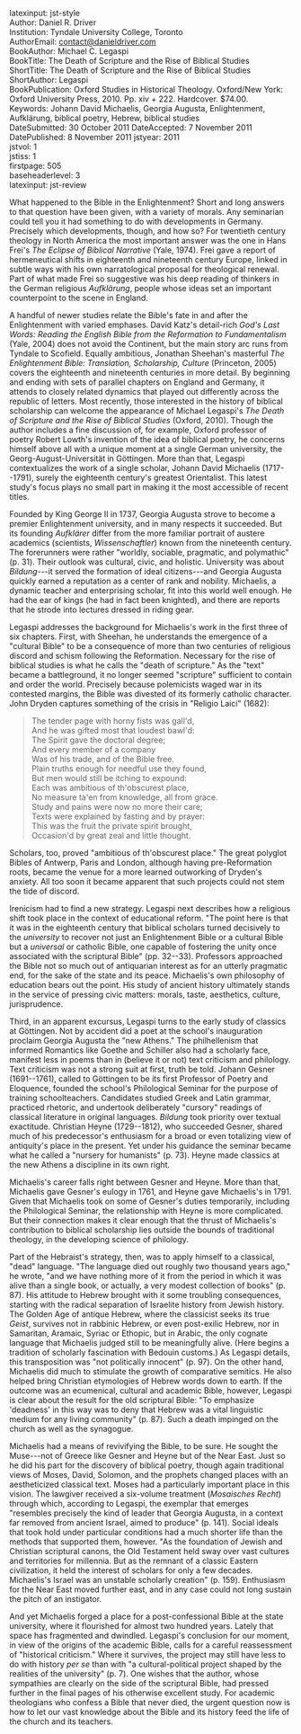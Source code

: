 latexinput: jst-style  
Author:           Daniel R. Driver  
Institution:      Tyndale University College, Toronto  
AuthorEmail:      contact@danieldriver.com  
BookAuthor:       Michael C. Legaspi  
BookTitle:        The Death of Scripture and the Rise of Biblical Studies  
ShortTitle:       The Death of Scripture and the Rise of Biblical Studies  
ShortAuthor:      Legaspi  
BookPublication:  Oxford Studies in Historical Theology. Oxford/New York: Oxford University Press, 2010. Pp. xiv + 222. Hardcover. $74.00.  
Keywords:         Johann David Michaelis, Georgia Augusta, Enlightenment, Aufklärung, biblical poetry, Hebrew, biblical studies  
DateSubmitted:    30 October 2011
DateAccepted:     7 November 2011
DatePublished:    8 November 2011
jstyear:          2011  
jstvol:           1  
jstiss:           1  
firstpage:        505  
baseheaderlevel:  3  
latexinput: jst-review  

What happened to the Bible in the Enlightenment? Short and long answers to that question have been given, with a variety of morals. Any seminarian could tell you it had something to do with developments in Germany. Precisely which developments, though, and how so? For twentieth century theology in North America the most important answer was the one in Hans Frei's *The Eclipse of Biblical Narrative* (Yale, 1974). Frei gave a report of hermeneutical shifts in eighteenth and nineteenth century Europe, linked in subtle ways with his own narratological proposal for theological renewal. Part of what made Frei so suggestive was his deep reading of thinkers in the German religious *Aufklärung*, people whose ideas set an important counterpoint to the scene in England.

A handful of newer studies relate the Bible's fate in and after the Enlightenment with varied emphases. David Katz's detail-rich *God's Last Words: Reading the English Bible from the Reformation to Fundamentalism* (Yale, 2004) does not avoid the Continent, but the main story arc runs from Tyndale to Scofield. Equally ambitious, Jonathan Sheehan's masterful *The Enlightenment Bible: Translation, Scholarship, Culture* (Princeton, 2005) covers the eighteenth and nineteenth centuries in more detail. By beginning and ending with sets of parallel chapters on England and Germany, it attends to closely related dynamics that played out differently across the republic of letters. Most recently, those interested in the history of biblical scholarship can welcome the appearance of Michael Legaspi's *The Death of Scripture and the Rise of Biblical Studies* (Oxford, 2010). Though the author includes a fine discussion of, for example, Oxford professor of poetry Robert Lowth's invention of the idea of biblical poetry, he concerns himself above all with a unique moment at a single German university, the Georg-August-Universität in Göttingen. More than that, Legaspi contextualizes the work of a single scholar, Johann David Michaelis (1717--1791), surely the eighteenth century's greatest Orientalist. This latest study's focus plays no small part in making it the most accessible of recent titles.

Founded by King George II in 1737, Georgia Augusta strove to become a premier Enlightenment university, and in many respects it succeeded. But its founding *Aufklärer* differ from the more familiar portrait of austere academics (scientists, *Wissenschaftler*) known from the nineteenth century. The forerunners were rather "worldly, sociable, pragmatic, and polymathic" (p. 31). Their outlook was cultural, civic, and holistic. University was about *Bildung*---it served the formation of ideal citizens---and Georgia Augusta quickly earned a reputation as a center of rank and nobility. Michaelis, a dynamic teacher and enterprising scholar, fit into this world well enough. He had the ear of kings (he had in fact been knighted), and there are reports that he strode into lectures dressed in riding gear.

Legaspi addresses the background for Michaelis's work in the first three of six chapters. First, with Sheehan, he understands the emergence of a "cultural Bible" to be a consequence of more than two centuries of religious discord and schism following the Reformation. Necessary for the rise of biblical studies is what he calls the "death of scripture." As the "text" became a battleground, it no longer seemed "scripture" sufficient to contain and order the world. Precisely because polemicists waged war in its contested margins, the Bible was divested of its formerly catholic character. John Dryden captures something of the crisis in "Religio Laici" (1682):

> The tender page with horny fists was gall'd,  
> And he was gifted most that loudest bawl'd:  
> The Spirit gave the doctoral degree;  
> And every member of a company  
> Was of his trade, and of the Bible free.   
> Plain truths enough for needful use they found,   
> But men would still be itching to expound:  
> Each was ambitious of th'obscurest place,   
> No measure ta'en from knowledge, all from grace.   
> Study and pains were now no more their care;   
> Texts were explained by fasting and by prayer:  
> This was the fruit the private spirit brought,   
> Occasion'd by great zeal and little thought.  

<!--\noindent -->Scholars, too, proved "ambitious of th'obscurest place." The great polyglot Bibles of Antwerp, Paris and London, although having pre-Reformation roots, became the venue for a more learned outworking of Dryden's anxiety. All too soon it became apparent that such projects could not stem the tide of discord.

Irenicism had to find a new strategy. Legaspi next describes how a religious shift took place in the context of educational reform. "The point here is that it was in the eighteenth century that biblical scholars turned decisively to the *university* to recover not just an Enlightenment Bible or a cultural Bible but a *universal* or catholic Bible, one capable of fostering the unity once associated with the scriptural Bible" (pp. 32--33). Professors approached the Bible not so much out of antiquarian interest as for an utterly pragmatic end, for the sake of the state and its peace. Michaelis's own philosophy of education bears out the point. His study of ancient history ultimately stands in the service of pressing civic matters: morals, taste, aesthetics, culture, jurisprudence.

Third, in an apparent excursus, Legaspi turns to the early study of classics at Göttingen. Not by accident did a poet at the school's inauguration proclaim Georgia Augusta the "new Athens." The philhellenism that informed Romantics like Goethe and Schiller also had a scholarly face, manifest less in poems than in (believe it or not) text criticism and philology. Text criticism was not a strong suit at first, truth be told. Johann Gesner (1691--1761), called to Göttingen to be its first Professor of Poetry and Eloquence, founded the school's Philological Seminar for the purpose of training schoolteachers. Candidates studied Greek and Latin grammar, practiced rhetoric, and undertook deliberately "cursory" readings of classical literature in original languages. *Bildung* took priority over textual exactitude. Christian Heyne (1729--1812), who succeeded Gesner, shared much of his predecessor's enthusiasm for a broad or even totalizing view of antiquity's place in the present. Yet under his guidance the seminar became what he called a "nursery for humanists" (p. 73). Heyne made classics at the new Athens a discipline in its own right.

Michaelis's career falls right between Gesner and Heyne. More than that, Michaelis gave Gesner's eulogy in 1761, and Heyne gave Michaelis's in 1791. Given that Michaelis took on some of Gesner's duties temporarily, including the Philological Seminar, the relationship with Heyne is more complicated. But their connection makes it clear enough that the thrust of Michaelis's contribution to biblical scholarship lies outside the bounds of traditional theology, in the developing science of philology.

Part of the Hebraist's strategy, then, was to apply himself to a classical, "dead" language. "The language died out roughly two thousand years ago," he wrote, "and we have nothing more of it from the period in which it was alive than a single book, or actually, a very modest collection of books" (p. 87). His attitude to Hebrew brought with it some troubling consequences, starting with the radical separation of Israelite history from Jewish history. The Golden Age of antique Hebrew, where the classicist seeks its true *Geist*, survives not in rabbinic Hebrew, or even post-exilic Hebrew, nor in Samaritan, Aramaic, Syriac or Ethopic, but in Arabic, the only cognate language that Michaelis judged still to be meaningfully alive. (Here begins a tradition of scholarly fascination with Bedouin customs.) As Legaspi details, this transposition was "not politically innocent" (p. 97). On the other hand, Michaelis did much to stimulate the growth of comparative semitics. He also helped bring Christian etymologies of Hebrew words down to earth. If the outcome was an ecumenical, cultural and academic Bible, however, Legaspi is clear about the result for the old scriptural Bible: "To emphasize 'deadness' in this way was to deny that Hebrew was a vital linguistic medium for any living community" (p. 87). Such a death impinged on the church as well as the synagogue.

Michaelis had a means of revivifying the Bible, to be sure. He sought the Muse---not of Greece like Gesner and Heyne but of the Near East. Just so he did his part for the discovery of biblical poetry, though again traditional views of Moses, David, Solomon, and the prophets changed places with an aestheticized classical text. Moses had a particularly important place in this vision. The lawgiver received a six-volume treatment (*Mosaisches Recht*) through which, according to Legaspi, the exemplar that emerges "resembles precisely the kind of leader that Georgia Augusta, in a context far removed from ancient Israel, aimed to produce" (p. 141). Social ideals that took hold under particular conditions had a much shorter life than the methods that supported them, however. "As the foundation of Jewish and Christian scriptural canons, the Old Testament held sway over vast cultures and territories for millennia. But as the remnant of a classic Eastern civilization, it held the interest of scholars for only a few decades. Michaelis's Israel was an unstable scholarly creation" (p. 159). Enthusiasm for the Near East moved further east, and in any case could not long sustain the pitch of an instigator.

And yet Michaelis forged a place for a post-confessional Bible at the state university, where it flourished for almost two hundred years. Lately that space has fragmented and dwindled. Legaspi's conclusion for our moment, in view of the origins of the academic Bible, calls for a careful reassessment of "historical criticism." Where it survives, the project may still have less to do with history *per se* than with "a cultural-political project shaped by the realities of the university" (p. 7). One wishes that the author, whose sympathies are clearly on the side of the scriptural Bible, had pressed further in the final pages of his otherwise excellent study. For academic theologians who confess a Bible that never died, the urgent question now is how to let our vast knowledge about the Bible and its history feed the life of the church and its teachers.
